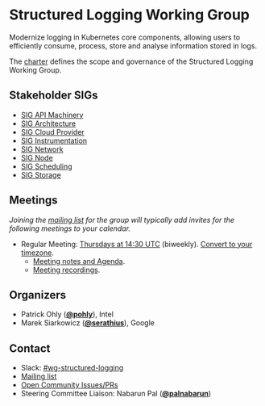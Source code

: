 <!---
This is an autogenerated file!

Please do not edit this file directly, but instead make changes to the
sigs.yaml file in the project root.

To understand how this file is generated, see https://git.k8s.io/community/generator/README.md
--->
# Structured Logging Working Group

Modernize logging in Kubernetes core components, allowing users to efficiently consume, process, store and analyse information stored in logs.

The [charter](charter.md) defines the scope and governance of the Structured Logging Working Group.

## Stakeholder SIGs
* [SIG API Machinery](/sig-api-machinery)
* [SIG Architecture](/sig-architecture)
* [SIG Cloud Provider](/sig-cloud-provider)
* [SIG Instrumentation](/sig-instrumentation)
* [SIG Network](/sig-network)
* [SIG Node](/sig-node)
* [SIG Scheduling](/sig-scheduling)
* [SIG Storage](/sig-storage)

## Meetings
*Joining the [mailing list](https://groups.google.com/forum/#!forum/kubernetes-wg-structured-logging) for the group will typically add invites for the following meetings to your calendar.*
* Regular Meeting: [Thursdays at 14:30 UTC](https://zoom.us/j/96716142646?pwd=VmgrN29sbmhDREp3R0NtZlpGSlZ4Zz09) (biweekly). [Convert to your timezone](http://www.thetimezoneconverter.com/?t=14:30&tz=UTC).
  * [Meeting notes and Agenda](https://docs.google.com/document/d/1R9bZ34L9vR1ftH0dFeOp-j50lLh5ijKVwwXJ3LDrY4I/edit?usp=sharing).
  * [Meeting recordings](https://www.youtube.com/playlist?list=PL69nYSiGNLP2GY3so1z2Cnkvkt5A_x1Aw).

## Organizers

* Patrick Ohly (**[@pohly](https://github.com/pohly)**), Intel
* Marek Siarkowicz (**[@serathius](https://github.com/serathius)**), Google

## Contact
- Slack: [#wg-structured-logging](https://kubernetes.slack.com/messages/wg-structured-logging)
- [Mailing list](https://groups.google.com/forum/#!forum/kubernetes-wg-structured-logging)
- [Open Community Issues/PRs](https://github.com/kubernetes/community/labels/wg%2Fstructured-logging)
- Steering Committee Liaison: Nabarun Pal (**[@palnabarun](https://github.com/palnabarun)**)
<!-- BEGIN CUSTOM CONTENT -->

<!-- END CUSTOM CONTENT -->
